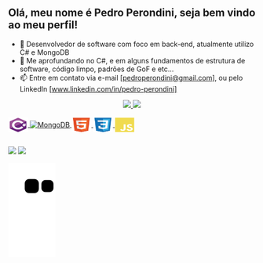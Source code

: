 ## Olá, meu nome é Pedro Perondini, seja bem vindo ao meu perfil! 

- 🔭 Desenvolvedor de software com foco em back-end, atualmente utilizo C# e MongoDB
- 🌱 Me aprofundando no C#, e em alguns fundamentos de estrutura de software, código limpo, padrões de GoF e etc...
- 📫 Entre em contato via e-mail [pedroperondini@gmail.com], ou pelo LinkedIn [www.linkedin.com/in/pedro-perondini]

<div align = "center">
  <a href="https://github.com/PedroPerondini">
  <img height="150em" src="https://github-readme-stats.vercel.app/api?username=PedroPerondini&show_icons=true&theme=dark&include_all_commits=true&count_private=true"/>
  <img height="150em" src="https://github-readme-stats.vercel.app/api/top-langs/?username=PedroPerondini&layout=compact&langs_count=7&theme=dark"/>
</div>
  
  <div style="display: inline_block"><br>
  <img align="center" alt="Csharp" height="30" width="40" src="https://raw.githubusercontent.com/devicons/devicon/master/icons/csharp/csharp-original.svg">
  <img align="center" alt="MongoDB" height="30" width="40" src="https://www.vectorlogo.zone/logos/mongodb/mongodb-icon.svg">
  <img align="center" alt="HTML" height="30" width="40" src="https://raw.githubusercontent.com/devicons/devicon/master/icons/html5/html5-original.svg">
  <img align="center" alt="CSS" height="30" width="40" src="https://raw.githubusercontent.com/devicons/devicon/master/icons/css3/css3-original.svg">
  <img align="center" alt="Js" height="30" width="40" src="https://raw.githubusercontent.com/devicons/devicon/master/icons/javascript/javascript-plain.svg">
    
</div>
  
  ##
  
  <div> 
  <a href = "mailto:pedroperondini@gmail.com"><img src="https://img.shields.io/badge/-Gmail-%23333?style=for-the-badge&logo=gmail&logoColor=white" target="_blank"></a>
  <a href="https:/www.linkedin.com/in/pedro-perondini" target="_blank"><img src="https://img.shields.io/badge/-LinkedIn-%230077B5?style=for-the-badge&logo=linkedin&logoColor=white" target="_blank"></a> 
 
  ![Snake animation](https://github.com/rafaballerini/rafaballerini/blob/output/github-contribution-grid-snake.svg)
 
</div>
